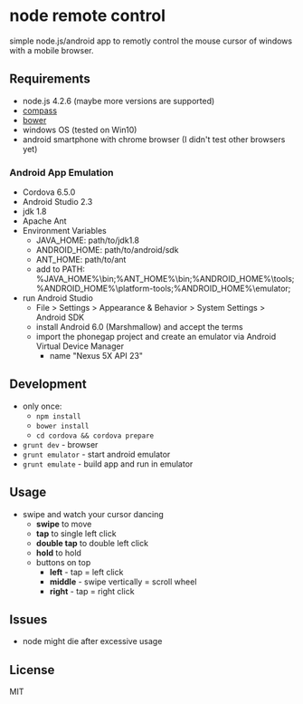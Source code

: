 # node remote control

simple node.js/android app to remotly control the mouse cursor of windows with a mobile browser.

## Requirements

- node.js 4.2.6 (maybe more versions are supported)
- [compass](http://compass-style.org/)
- [bower](https://bower.io/)
- windows OS (tested on Win10)
- android smartphone with chrome browser (I didn't test other browsers yet)

### Android App Emulation

- Cordova 6.5.0
- Android Studio 2.3
- jdk 1.8
- Apache Ant
- Environment Variables
    + JAVA_HOME: path/to/jdk1.8
    + ANDROID_HOME: path/to/android/sdk
    + ANT_HOME: path/to/ant
    + add to PATH: %JAVA_HOME%\bin;%ANT_HOME%\bin;%ANDROID_HOME%\tools;%ANDROID_HOME%\platform-tools;%ANDROID_HOME%\emulator;
- run Android Studio
    + File > Settings > Appearance & Behavior > System Settings > Android SDK
    + install Android 6.0 (Marshmallow) and accept the terms
    + import the phonegap project and create an emulator via Android Virtual Device Manager
        * name "Nexus 5X API 23"

## Development

- only once:
    + `npm install`
    + `bower install`
    + `cd cordova && cordova prepare`
- `grunt dev` - browser
- `grunt emulator` - start android emulator
- `grunt emulate` - build app and run in emulator

## Usage

- swipe and watch your cursor dancing
    - **swipe** to move
    - **tap** to single left click
    - **double tap** to double left click
    - **hold** to hold
    - buttons on top
        + **left** - tap = left click
        + **middle** - swipe vertically = scroll wheel
        + **right** - tap = right click

## Issues

- node might die after excessive usage

## License

MIT
